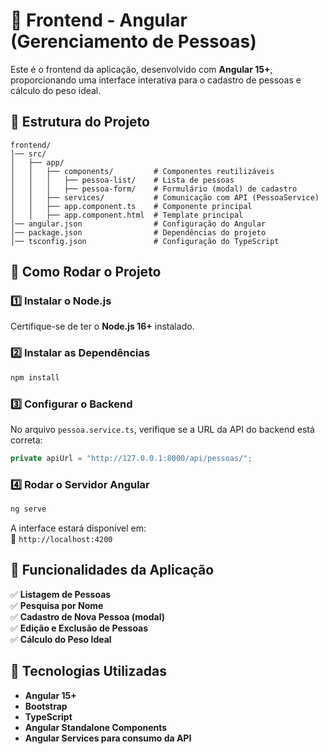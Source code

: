 
# 🎨 Frontend - Angular (Gerenciamento de Pessoas)

Este é o frontend da aplicação, desenvolvido com **Angular 15+**, proporcionando uma interface interativa para o cadastro de pessoas e cálculo do peso ideal.

## 📂 Estrutura do Projeto

```
frontend/
│── src/
│   ├── app/
│   │   ├── components/         # Componentes reutilizáveis
│   │   │   ├── pessoa-list/    # Lista de pessoas
│   │   │   ├── pessoa-form/    # Formulário (modal) de cadastro
│   │   ├── services/           # Comunicação com API (PessoaService)
│   │   ├── app.component.ts    # Componente principal
│   │   ├── app.component.html  # Template principal
│── angular.json                # Configuração do Angular
│── package.json                # Dependências do projeto
│── tsconfig.json               # Configuração do TypeScript
```

## 🚀 Como Rodar o Projeto

### **1️⃣ Instalar o Node.js**
Certifique-se de ter o **Node.js 16+** instalado.

### **2️⃣ Instalar as Dependências**
```bash
npm install
```

### **3️⃣ Configurar o Backend**
No arquivo `pessoa.service.ts`, verifique se a URL da API do backend está correta:

```typescript
private apiUrl = "http://127.0.0.1:8000/api/pessoas/";
```

### **4️⃣ Rodar o Servidor Angular**
```bash
ng serve
```
A interface estará disponível em:  
🔗 `http://localhost:4200`

## 📌 Funcionalidades da Aplicação

✅ **Listagem de Pessoas**  
✅ **Pesquisa por Nome**  
✅ **Cadastro de Nova Pessoa (modal)**  
✅ **Edição e Exclusão de Pessoas**  
✅ **Cálculo do Peso Ideal**  

## 🎯 Tecnologias Utilizadas
- **Angular 15+**
- **Bootstrap**
- **TypeScript**
- **Angular Standalone Components**
- **Angular Services para consumo da API**